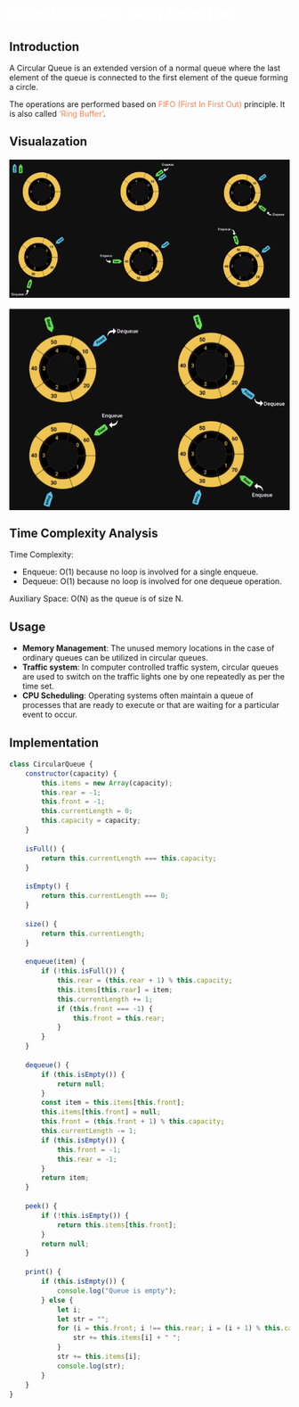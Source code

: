<style>h1,h2,h3,h4 { border-bottom: 0; } </style>
# <span style="color: white;">Circular Queue Data Structure</span>

## Introduction

A Circular Queue is an extended version of a normal queue where the last element of the queue is connected to the first element of the queue forming a circle.

The operations are performed based on <span style="color: coral">FIFO (First In First Out)</span> principle. It is also called <span style="color: coral">‘Ring Buffer’</span>. 

## Visualazation

<img src="./assets/circular-queue.png" style="margin: 20px auto; display: block;"/>
<img src="./assets/circular-queue2.png" style="margin: 20px auto; display: block;"/>

## Time Complexity Analysis

Time Complexity: 
+ Enqueue: O(1) because no loop is involved for a single enqueue.
+ Dequeue: O(1) because no loop is involved for one dequeue operation.

Auxiliary Space: O(N) as the queue is of size N.

## Usage

+ **Memory Management**: The unused memory locations in the case of ordinary queues can be utilized in circular queues.
+ **Traffic system**: In computer controlled traffic system, circular queues are used to switch on the traffic lights one by one repeatedly as per the time set.
+ **CPU Scheduling**: Operating systems often maintain a queue of processes that are ready to execute or that are waiting for a particular event to occur.

## Implementation

```js
class CircularQueue {
    constructor(capacity) {
        this.items = new Array(capacity);
        this.rear = -1;
        this.front = -1;
        this.currentLength = 0;
        this.capacity = capacity;
    }

    isFull() {
        return this.currentLength === this.capacity;
    }

    isEmpty() {
        return this.currentLength === 0;
    }

    size() {
        return this.currentLength;
    }

    enqueue(item) {
        if (!this.isFull()) {
            this.rear = (this.rear + 1) % this.capacity;
            this.items[this.rear] = item;
            this.currentLength += 1;
            if (this.front === -1) {
                this.front = this.rear;
            }
        }
    }

    dequeue() {
        if (this.isEmpty()) {
            return null;
        }
        const item = this.items[this.front];
        this.items[this.front] = null;
        this.front = (this.front + 1) % this.capacity;
        this.currentLength -= 1;
        if (this.isEmpty()) {
            this.front = -1;
            this.rear = -1;
        }
        return item;
    }

    peek() {
        if (!this.isEmpty()) {
            return this.items[this.front];
        }
        return null;
    }

    print() {
        if (this.isEmpty()) {
            console.log("Queue is empty");
        } else {
            let i;
            let str = "";
            for (i = this.front; i !== this.rear; i = (i + 1) % this.capacity) {
                str += this.items[i] + " ";
            }
            str += this.items[i];
            console.log(str);
        }
    }
}
```